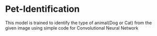 # Pet-Identification
This model is trained to identify the type of animal(Dog or Cat) from the given image using simple code for Convolutional Neural Network
